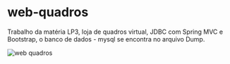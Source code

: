 # web-quadros

Trabalho da matéria LP3, loja de quadros virtual, JDBC com Spring MVC e Bootstrap, o banco de dados - mysql se encontra no arquivo Dump.

![web quadros]()
